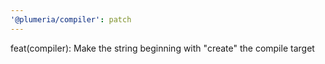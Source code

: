 ```yaml
---
'@plumeria/compiler': patch
---
```


feat(compiler): Make the string beginning with "create" the compile target
